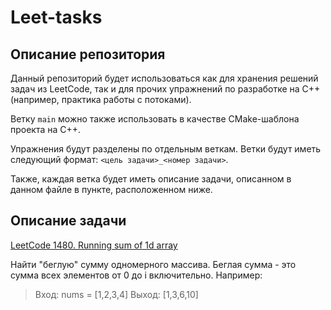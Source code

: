 # Leet-tasks

## Описание репозитория

Данный репозиторий будет использоваться как для хранения решений задач из LeetCode, так и для прочих упражнений по разработке на C++ (например, практика работы с потоками).

Ветку `main` можно также использовать в качестве CMake-шаблона проекта на C++.

Упражнения будут разделены по отдельным веткам. Ветки будут иметь следующий формат: `<цель задачи>_<номер задачи>`.

Также, каждая ветка будет иметь описание задачи, описанном в данном файле в пункте, расположенном ниже.

## Описание задачи

[LeetCode 1480. Running sum of 1d array](https://leetcode.com/problems/running-sum-of-1d-array/description/)

Найти "беглую" сумму одномерного массива. Беглая сумма - это сумма всех элементов от 0 до i включительно. Например:

> Вход: nums = [1,2,3,4]
> Выход: [1,3,6,10]
